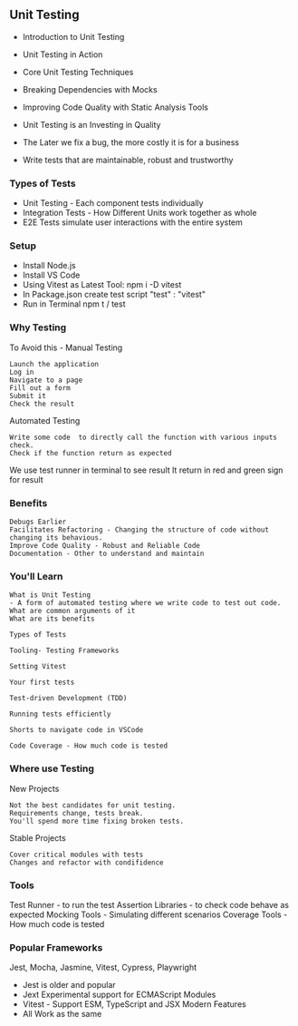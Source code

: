 ## Unit Testing

- Introduction to Unit Testing
- Unit Testing in Action
- Core Unit Testing Techniques
- Breaking Dependencies with Mocks
- Improving Code Quality with Static Analysis Tools


- Unit Testing is an Investing in Quality
- The Later we fix a bug, the more costly it is for a business
- Write tests that are maintainable, robust and trustworthy


### Types of Tests

- Unit Testing - Each component tests individually
- Integration Tests - How Different Units work together as whole
- E2E Tests simulate user interactions with the entire system

### Setup

- Install Node.js
- Install VS Code
- Using Vitest as Latest Tool:
    npm i -D vitest
- In Package.json create test script
    "test" : "vitest"
- Run in Terminal
    npm t / test


### Why Testing

To Avoid this - Manual Testing

    Launch the application
    Log in 
    Navigate to a page
    Fill out a form
    Submit it
    Check the result

Automated Testing

    Write some code  to directly call the function with various inputs check.
    Check if the function return as expected

We use test runner in terminal to see result
It return in red and green sign for result

### Benefits 

    Debugs Earlier
    Facilitates Refactoring - Changing the structure of code without changing its behavious.
    Improve Code Quality - Robust and Reliable Code
    Documentation - Other to understand and maintain

### You'll Learn

    What is Unit Testing
    - A form of automated testing where we write code to test out code.
    What are common arguments of it
    What are its benefits

    Types of Tests

    Tooling- Testing Frameworks

    Setting Vitest

    Your first tests

    Test-driven Development (TDD)

    Running tests efficiently

    Shorts to navigate code in VSCode

    Code Coverage - How much code is tested

### Where use Testing

New Projects

    Not the best candidates for unit testing.
    Requirements change, tests break.
    You'll spend more time fixing broken tests.

Stable Projects

    Cover critical modules with tests
    Changes and refactor with condifidence

### Tools

Test Runner - to run the test
Assertion Libraries - to check code behave as expected
Mocking Tools - Simulating different scenarios
Coverage Tools - How much code is tested

### Popular Frameworks

Jest, Mocha, Jasmine, Vitest, Cypress, Playwright

- Jest is older and popular
- Jext Experimental support for ECMAScript Modules
- Vitest - Support ESM, TypeScript and JSX Modern Features 
- All Work as the same
